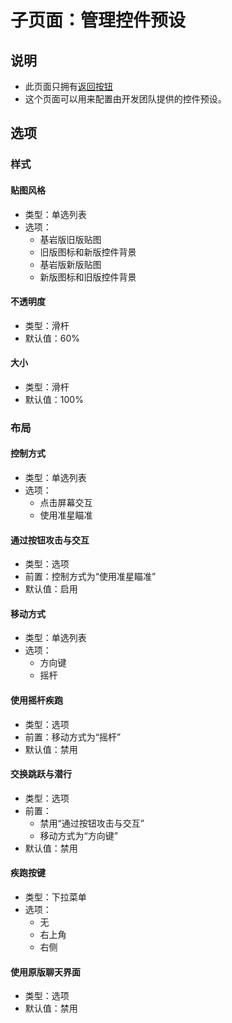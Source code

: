 # 子页面：管理控件预设

## 说明

- 此页面只拥有[返回按钮](/GUI/设置界面/界面框架.md#返回)
- 这个页面可以用来配置由开发团队提供的控件预设。

## 选项

### 样式

#### 贴图风格

- 类型：单选列表
- 选项：
  - 基岩版旧版贴图
  - 旧版图标和新版控件背景
  - 基岩版新版贴图
  - 新版图标和旧版控件背景

#### 不透明度

- 类型：滑杆
- 默认值：60%

#### 大小

- 类型：滑杆
- 默认值：100%

### 布局

#### 控制方式

- 类型：单选列表
- 选项：
  - 点击屏幕交互
  - 使用准星瞄准

#### 通过按钮攻击与交互

- 类型：选项
- 前置：控制方式为“使用准星瞄准”
- 默认值：启用

#### 移动方式

- 类型：单选列表
- 选项：
  - 方向键
  - 摇杆

#### 使用摇杆疾跑

- 类型：选项
- 前置：移动方式为“摇杆”
- 默认值：禁用

#### 交换跳跃与潜行

- 类型：选项
- 前置：
  - 禁用“通过按钮攻击与交互”
  - 移动方式为“方向键”
- 默认值：禁用

#### 疾跑按键

- 类型：下拉菜单
- 选项：
  - 无
  - 右上角
  - 右侧

#### 使用原版聊天界面

- 类型：选项
- 默认值：禁用
